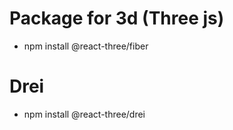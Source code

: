 # Package for 3d (Three js)

- npm install @react-three/fiber

# Drei
- npm install @react-three/drei 